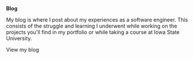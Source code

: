 **Blog**
<divider style="width: 33%;" />

My blog is where I post about my experiences as a software engineer. This consists of the struggle and learning I underwent while working on the projects you'll find in my portfolio or while taking a course at Iowa State University.

<nuxt-link to="/blog" class="text-primary-light dark:text-primary-dark underline hover:no-underline transition">
  View my blog
</nxut-link>
